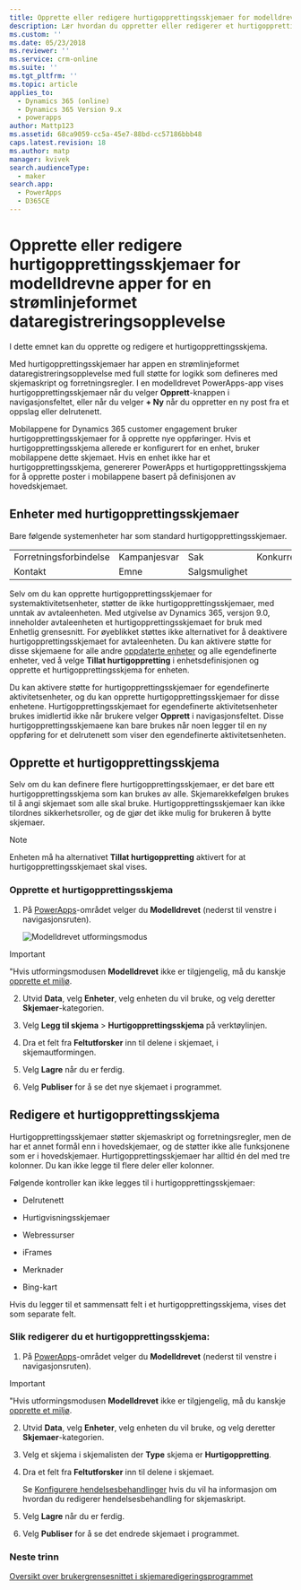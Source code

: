 ```yaml
---
title: Opprette eller redigere hurtigopprettingsskjemaer for modelldrevne apper i PowerApps | MicrosoftDocs
description: Lær hvordan du oppretter eller redigerer et hurtigopprettingsskjema
ms.custom: ''
ms.date: 05/23/2018
ms.reviewer: ''
ms.service: crm-online
ms.suite: ''
ms.tgt_pltfrm: ''
ms.topic: article
applies_to:
  - Dynamics 365 (online)
  - Dynamics 365 Version 9.x
  - powerapps
author: Mattp123
ms.assetid: 68ca9059-cc5a-45e7-88bd-cc57186bbb48
caps.latest.revision: 18
ms.author: matp
manager: kvivek
search.audienceType:
  - maker
search.app:
  - PowerApps
  - D365CE
---
```

# <a name="create-or-edit-model-driven-app-quick-create-forms-for-a-streamlined-data-entry-experience"></a>Opprette eller redigere hurtigopprettingsskjemaer for modelldrevne apper for en strømlinjeformet dataregistreringsopplevelse

I dette emnet kan du opprette og redigere et hurtigopprettingsskjema.

 Med hurtigopprettingsskjemaer har appen en strømlinjeformet dataregistreringsopplevelse med full støtte for logikk som defineres med skjemaskript og forretningsregler. I en modelldrevet PowerApps-app vises hurtigopprettingsskjemaer når du velger **Opprett**-knappen i navigasjonsfeltet, eller når du velger **+ Ny** når du oppretter en ny post fra et oppslag eller delrutenett.
  
 Mobilappene for Dynamics 365 customer engagement bruker hurtigopprettingsskjemaer for å opprette nye oppføringer. Hvis et hurtigopprettingsskjema allerede er konfigurert for en enhet, bruker mobilappene dette skjemaet. Hvis en enhet ikke har et hurtigopprettingsskjema, genererer PowerApps et hurtigopprettingsskjema for å opprette poster i mobilappene basert på definisjonen av hovedskjemaet.  
  
<a name="BKMK_QuickCreateFormEntities"></a>   
## <a name="entities-with-quick-create-forms"></a>Enheter med hurtigopprettingsskjemaer  
 Bare følgende systemenheter har som standard hurtigopprettingsskjemaer.  
  
|||||  
|-|-|-|-|  
|Forretningsforbindelse|Kampanjesvar|Sak|Konkurrent|  
|Kontakt|Emne|Salgsmulighet||  
  
Selv om du kan opprette hurtigopprettingsskjemaer for systemaktivitetsenheter, støtter de ikke hurtigopprettingsskjemaer, med unntak av avtaleenheten. Med utgivelse av Dynamics 365, versjon 9.0, inneholder avtaleenheten et hurtigopprettingsskjemaet for bruk med Enhetlig grensesnitt. For øyeblikket støttes ikke alternativet for å deaktivere hurtigopprettingsskjemaet for avtaleenheten. Du kan aktivere støtte for disse skjemaene for alle andre [oppdaterte enheter](create-design-forms.md) og alle egendefinerte enheter, ved å velge **Tillat hurtigoppretting** i enhetsdefinisjonen og opprette et hurtigopprettingsskjema for enheten. 

Du kan aktivere støtte for hurtigopprettingsskjemaer for egendefinerte aktivitetsenheter, og du kan opprette hurtigopprettingsskjemaer for disse enhetene. Hurtigopprettingsskjemaet for egendefinerte aktivitetsenheter brukes imidlertid ikke når brukere velger **Opprett** i navigasjonsfeltet. Disse hurtigopprettingsskjemaene kan bare brukes når noen legger til en ny oppføring for et delrutenett som viser den egendefinerte aktivitetsenheten.  
  
<a name="BKMK_CreateQuickCreate"></a>   
## <a name="create-a-quick-create-form"></a>Opprette et hurtigopprettingsskjema  
 Selv om du kan definere flere hurtigopprettingsskjemaer, er det bare ett hurtigopprettingsskjema som kan brukes av alle. Skjemarekkefølgen brukes til å angi skjemaet som alle skal bruke. Hurtigopprettingsskjemaer kan ikke tilordnes sikkerhetsroller, og de gjør det ikke mulig for brukeren å bytte skjemaer.  
  
> [!NOTE]
>  Enheten må ha alternativet **Tillat hurtigoppretting** aktivert for at hurtigopprettingsskjemaet skal vises. 
  
### <a name="how-to-create-a-quick-create-form"></a>Opprette et hurtigopprettingsskjema  
  
1.  På [PowerApps](https://web.powerapps.com/?utm_source=padocs&utm_medium=linkinadoc&utm_campaign=referralsfromdoc)-området velger du **Modelldrevet** (nederst til venstre i navigasjonsruten).  

     ![Modelldrevet utformingsmodus](media/model-driven-switch.png)

> [!IMPORTANT]
> "Hvis utformingsmodusen **Modelldrevet** ikke er tilgjengelig, må du kanskje [opprette et miljø](https://docs.microsoft.com/powerapps/administrator/create-environment).     
  
2.  Utvid **Data**, velg **Enheter**, velg enheten du vil bruke, og velg deretter **Skjemaer**-kategorien.  

3.  Velg **Legg til skjema** > **Hurtigopprettingsskjema** på verktøylinjen.  
  
4.  Dra et felt fra **Feltutforsker** inn til delene i skjemaet, i skjemautformingen.  
  
5.  Velg **Lagre** når du er ferdig.  
  
6.  Velg **Publiser** for å se det nye skjemaet i programmet.  
  
<a name="BKMK_EditQuickCreate"></a>   
## <a name="edit-a-quick-create-form"></a>Redigere et hurtigopprettingsskjema  
 Hurtigopprettingsskjemaer støtter skjemaskript og forretningsregler, men de har et annet formål enn i hovedskjemaer, og de støtter ikke alle funksjonene som er i hovedskjemaer. Hurtigopprettingsskjemaer har alltid én del med tre kolonner. Du kan ikke legge til flere deler eller kolonner.  
  
 Følgende kontroller kan ikke legges til i hurtigopprettingsskjemaer:  
  
-   Delrutenett  
  
-   Hurtigvisningsskjemaer  
  
-   Webressurser  
  
-   iFrames  
  
-   Merknader  
  
-   Bing-kart  
  
Hvis du legger til et sammensatt felt i et hurtigopprettingsskjema, vises det som separate felt.  
  
### <a name="to-edit-a-quick-create-form"></a>Slik redigerer du et hurtigopprettingsskjema:  
  
1.  På [PowerApps](https://web.powerapps.com/?utm_source=padocs&utm_medium=linkinadoc&utm_campaign=referralsfromdoc)-området velger du **Modelldrevet** (nederst til venstre i navigasjonsruten).  

> [!IMPORTANT]
> "Hvis utformingsmodusen **Modelldrevet** ikke er tilgjengelig, må du kanskje [opprette et miljø](https://docs.microsoft.com/powerapps/administrator/create-environment).    
  
2. Utvid **Data**, velg **Enheter**, velg enheten du vil bruke, og velg deretter **Skjemaer**-kategorien.    

3. Velg et skjema i skjemalisten der **Type** skjema er **Hurtigoppretting**.  
  
3.  Dra et felt fra **Feltutforsker** inn til delene i skjemaet.  
  
     Se [Konfigurere hendelsesbehandlinger](configure-event-handlers-legacy.md) hvis du vil ha informasjon om hvordan du redigerer hendelsesbehandling for skjemaskript.  
  
4.  Velg **Lagre** når du er ferdig.  
  
5.  Velg **Publiser** for å se det endrede skjemaet i programmet.  
  
### <a name="next-steps"></a>Neste trinn  
[Oversikt over brukergrensesnittet i skjemaredigeringsprogrammet](form-editor-user-interface-legacy.md)
